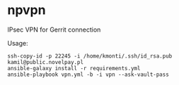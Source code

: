 # npvpn
IPsec VPN for Gerrit connection

Usage:
```
ssh-copy-id -p 22245 -i /home/kmonti/.ssh/id_rsa.pub kamil@public.novelpay.pl
ansible-galaxy install -r requirements.yml 
ansible-playbook vpn.yml -b -i vpn --ask-vault-pass

```
